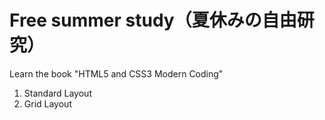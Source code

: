 # Free summer study（夏休みの自由研究）
Learn the book "HTML5 and CSS3 Modern Coding"
1. Standard Layout
1. Grid Layout